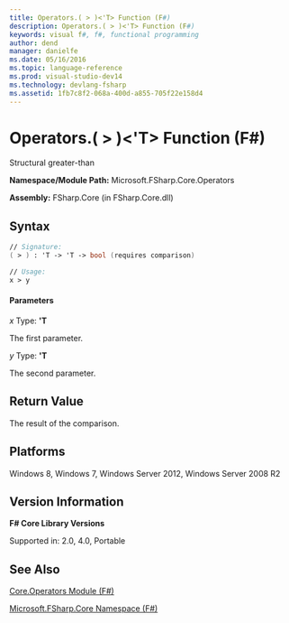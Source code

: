 ```yaml
---
title: Operators.( > )<'T> Function (F#)
description: Operators.( > )<'T> Function (F#)
keywords: visual f#, f#, functional programming
author: dend
manager: danielfe
ms.date: 05/16/2016
ms.topic: language-reference
ms.prod: visual-studio-dev14
ms.technology: devlang-fsharp
ms.assetid: 1fb7c8f2-068a-400d-a855-705f22e158d4 
---
```


# Operators.( > )<'T> Function (F#)

Structural greater-than

**Namespace/Module Path:** Microsoft.FSharp.Core.Operators

**Assembly:** FSharp.Core (in FSharp.Core.dll)


## Syntax

```fsharp
// Signature:
( > ) : 'T -> 'T -> bool (requires comparison)

// Usage:
x > y
```

#### Parameters
*x*
Type: **'T**


The first parameter.


*y*
Type: **'T**


The second parameter.

## Return Value

The result of the comparison.

## Platforms
Windows 8, Windows 7, Windows Server 2012, Windows Server 2008 R2

## Version Information
**F# Core Library Versions**

Supported in: 2.0, 4.0, Portable

## See Also
[Core.Operators Module &#40;F&#35;&#41;](Core.Operators-Module-%5BFSharp%5D.md)

[Microsoft.FSharp.Core Namespace &#40;F&#35;&#41;](Microsoft.FSharp.Core-Namespace-%5BFSharp%5D.md)
